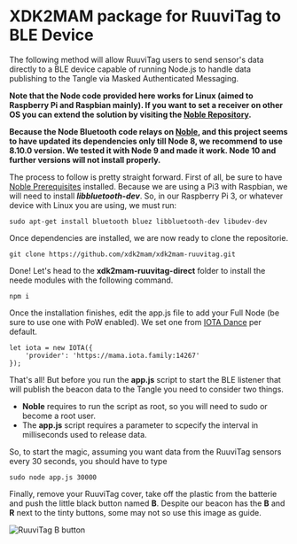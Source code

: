 # XDK2MAM package for RuuviTag to BLE Device

The following method will allow RuuviTag users to send sensor's data directly to a BLE device capable of running Node.js to handle data publishing to the Tangle via Masked Authenticated Messaging.

**Note that the Node code provided here works for Linux (aimed to Raspberry Pi and Raspbian mainly). If you want to set a receiver on other OS you can extend the solution by visiting the [Noble Repository](https://github.com/noble/noble).**

**Because the Node Bluetooth code relays on [Noble](https://github.com/noble/noble), and this project seems to have updated its dependencies only till Node 8, we recommend to use 8.10.0 version. We tested it with Node 9 and made it work. Node 10 and further versions will not install properly.**

The process to follow is pretty straight forward. First of all, be sure to have [Noble Prerequisites](https://github.com/noble/noble) installed. Because we are using a Pi3 with Raspbian, we will need to install ***libbluetooth-dev***. So, in our Raspberry Pi 3, or whatever device with Linux you are using, we must run: 


```
sudo apt-get install bluetooth bluez libbluetooth-dev libudev-dev
```
Once dependencies are installed, we are now ready to clone the repositorie.

```
git clone https://github.com/xdk2mam/xdk2mam-ruuvitag.git
```
Done! Let's head to the **xdk2mam-ruuvitag-direct** folder to install the neede modules with the following command. 

```
npm i
```

Once the installation finishes, edit the app.js file to add your Full Node (be sure to use one with PoW enabled). We set one from [IOTA Dance](https://iota.dance) per default.

```
let iota = new IOTA({
	'provider': 'https://mama.iota.family:14267'
});
```
That's all! But before you run the **app.js** script to start the BLE listener that will publish the beacon data to the Tangle you need to consider two things. 
- **Noble** requires to run the script as root, so you will need to sudo or become a root user. 
- The **app.js** script requires a parameter to scpecify the interval in milliseconds used to release data. 

So, to start the magic, assuming you want data from the RuuviTag sensors every 30 seconds, you should have to type

```
sudo node app.js 30000
```
Finally, remove your RuuviTag cover, take off the plastic from the batterie and push the little black button named **B**.
Despite our beacon has the **B** and **R** next to the tinty buttons, some may not so use this image as guide.

![RuuviTag B button](https://iotool.io/images/ruuvitag/schema.png)




